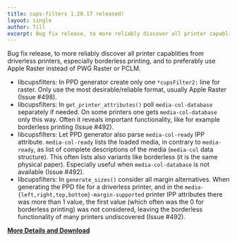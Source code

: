 ```yaml
---
title: cups-filters 1.28.17 released!
layout: single
author: Till
excerpt: Bug fix release, to more reliably discover all printer capablities from driverless printers, especially borderless printing, and to preferably use Apple Raster instead of PWG Raster or PCLM
---
```

Bug fix release, to more reliably discover all printer capablities from driverless printers, especially borderless printing, and to preferably use Apple Raster instead of PWG Raster or PCLM.
- libcupsfilters: In PPD generator create only one `*cupsFilter2:` line for raster. Only use the most desirable/reliable format, usually Apple Raster (Issue #498).
- libcupsfilters: In `get_printer_attributes()` poll `media-col-database` separately if needed. On some printers one gets `media-col-database` only this way. Often it reveals important functionality, like for example borderless printing (Issue #492).
- libcupsfilters: Let PPD generator also parse `media-col-ready` IPP attribute. `media-col-ready` lists the loaded media, in contrary to `media-ready`, as list of complete descriptions of the media (`media-col` data structure).  This often lists also variants like borderless (it is the same physical paper). Especially useful when `media-col-database` is not available (Issue #492).
- libcupsfilters: In `generate_sizes()` consider all margin alternatives. When generating the PPD file for a driverless printer, and in the `media-{left,right,top,bottom}-margin-supported` printer IPP attributes there was more than 1 value, the first value (which often was the 0 for borderless printing) was not considered, leaving the borderless functionality of many printers undiscovered (Issue #492).

[**More Details and Download**](https://github.com/OpenPrinting/cups-filters/releases/tag/1.28.17)
